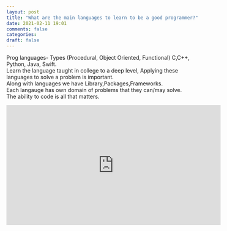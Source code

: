 ```yaml
---
layout: post
title: "What are the main languages to learn to be a good programmer?"
date: 2021-02-11 19:01
comments: false
categories:
draft: false
---
```




Prog languages- Types (Procedural, Object Oriented, Functional) C,C++, Python, Java, Swift.  
Learn the language taught in college to a deep level, Applying these languages to solve a problem is important.  
Along with languages we have Library,Packages,Frameworks.  
Each langauge has own domain of problems that they can/may solve.  
The ability to code is all that matters.  


<iframe width="560" height="315" src="https://www.youtube-nocookie.com/embed/UXNCpnOBTRk" frameborder="0" allow="accelerometer; autoplay; clipboard-write; encrypted-media; gyroscope; picture-in-picture" allowfullscreen></iframe>
